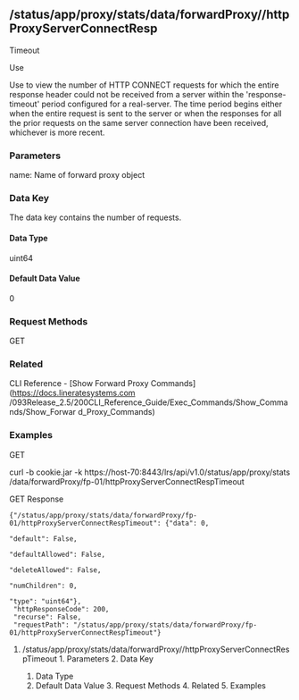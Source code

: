 ## /status/app/proxy/stats/data/forwardProxy/<name>/httpProxyServerConnectResp
Timeout

Use

Use to view the number of HTTP CONNECT requests for which the entire response
header could not be received from a server within the 'response-timeout'
period configured for a real-server. The time period begins either when the
entire request is sent to the server or when the responses for all the prior
requests on the same server connection have been received, whichever is more
recent.

### Parameters

name: Name of forward proxy object

### Data Key

The data key contains the number of requests.

#### Data Type

uint64

#### Default Data Value

0

### Request Methods

GET

### Related

CLI Reference - [Show Forward Proxy Commands](https://docs.lineratesystems.com
/093Release_2.5/200CLI_Reference_Guide/Exec_Commands/Show_Commands/Show_Forwar
d_Proxy_Commands)

### Examples

GET

curl -b cookie.jar -k https://host-70:8443/lrs/api/v1.0/status/app/proxy/stats
/data/forwardProxy/fp-01/httpProxyServerConnectRespTimeout

GET Response

    
    {"/status/app/proxy/stats/data/forwardProxy/fp-01/httpProxyServerConnectRespTimeout": {"data": 0,
                                                                                            "default": False,
                                                                                            "defaultAllowed": False,
                                                                                            "deleteAllowed": False,
                                                                                            "numChildren": 0,
                                                                                            "type": "uint64"},
     "httpResponseCode": 200,
     "recurse": False,
     "requestPath": "/status/app/proxy/stats/data/forwardProxy/fp-01/httpProxyServerConnectRespTimeout"}
    

  1. /status/app/proxy/stats/data/forwardProxy/<name>/httpProxyServerConnectRespTimeout
    1. Parameters
    2. Data Key
      1. Data Type
      2. Default Data Value
    3. Request Methods
    4. Related
    5. Examples

